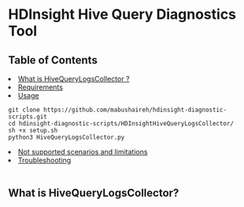 # HDInsight Hive Query Diagnostics Tool

## Table of Contents
<li> <a href="#what">What is HiveQueryLogsCollector ?</a> 
<li> <a href="#req">Requirements</a>
<li> <a href="#usage">Usage</a>

```
git clone https://github.com/mabushaireh/hdinsight-diagnostic-scripts.git
cd hdinsight-diagnostic-scripts/HDInsightHiveQueryLogsCollector/
sh +x setup.sh
python3 HiveQueryLogsCollector.py
```
<li> <a href="#notsupported">Not supported scenarios and limitations</a>
<li> <a href="#ts">Troubleshooting</a>
<br><br>

## <a id="what"></a>What is  HiveQueryLogsCollector?
